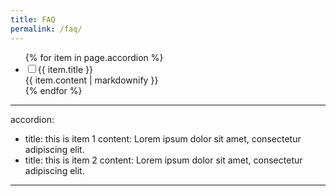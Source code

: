 ```yaml
---
title: FAQ
permalink: /faq/
---
```

<style>
ul.jekyllcodex\_accordion {position: relative; margin: 1.4rem 0!important; border-bottom: 1px solid rgba(0,0,0,0.25); padding-bottom: 0;}
ul.jekyllcodex\_accordion li {border-top: 1px solid rgba(0,0,0,0.25); list-style: none; margin-left: 0;}
ul.jekyllcodex\_accordion li input {display: none;}
ul.jekyllcodex\_accordion li label {display: block; cursor: pointer; padding: 0.75rem 2.4rem 0.75rem 0; margin: 0;}
ul.jekyllcodex\_accordion li div {display: none; padding-bottom: 1.2rem;}
ul.jekyllcodex\_accordion li input:checked + label {font-weight: bold;}
ul.jekyllcodex\_accordion li input:checked + label + div {display: block;}
ul.jekyllcodex\_accordion li label::before {content: "+"; font-weight: normal; font-size: 130%; line-height: 1.1rem; padding: 0; position: absolute; right: 0.5rem; transition: all 0.15s ease-in-out;}
ul.jekyllcodex\_accordion li input:checked + label::before {transform: rotate(-45deg);}
</style>

<ul class="jekyllcodex\_accordion">
    {% for item in page.accordion %}
        <li><input type="checkbox" id="accordion{{ forloop.index }}"><label for="accordion{{ forloop.index }}">{{ item.title }}</label><div>{{ item.content | markdownify }}</div></li>
    {% endfor %}
</ul>

---
accordion: 
  - title: this is item 1
    content: Lorem ipsum dolor sit amet, consectetur adipiscing elit. 
  - title: this is item 2
    content: Lorem ipsum dolor sit amet, consectetur adipiscing elit.
---